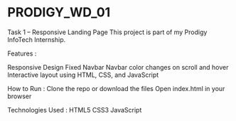 # PRODIGY_WD_01

Task 1 – Responsive Landing Page
This project is part of my Prodigy InfoTech Internship.

Features :

Responsive Design
Fixed Navbar
Navbar color changes on scroll and hover
Interactive layout using HTML, CSS, and JavaScript

How to Run :
Clone the repo or download the files
Open index.html in your browser

Technologies Used :
HTML5
CSS3
JavaScript
